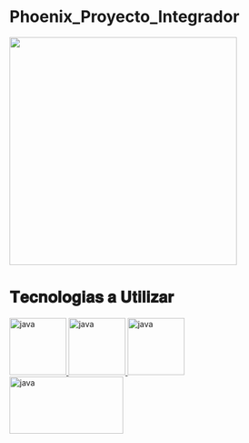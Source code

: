 # Phoenix_Proyecto_Integrador

<img src="https://media.giphy.com/media/yoGoJGSioqhkEqeVrE/giphy-downsized-large.gif" width="400" height="400" />

<h1> 𝐓𝐞𝐜𝐧𝐨𝐥𝐨𝐠𝐢𝐚𝐬 𝐚 𝐔𝐭𝐢𝐥𝐢𝐳𝐚𝐫 </h1>
 <a href="https://lenguajejs.com" target="_blank" rel="noreferrer">
            <img src="https://cdn.icon-icons.com/icons2/2107/PNG/512/file_type_js_official_icon_130509.png" alt="java" width="100" height="100"/>
        </a>
        <a href="https://nodejs.org/es" target="_blank" rel="noreferrer">
            <img src="https://cdn.icon-icons.com/icons2/2107/PNG/512/file_type_node_icon_130301.png" alt="java" width="100" height="100"/>
        </a>
         <a href="https://www.oracle.com/ar/database/what-is-json/" target="_blank" rel="noreferrer">
            <img src="https://cdn.icon-icons.com/icons2/2790/PNG/512/json_filetype_icon_177531.png" alt="java" width="100" height="100"/>
        </a>
        <a href="https://www.mysql.com/" target="_blank" rel="noreferrer">
            <img src="https://cdn.icon-icons.com/icons2/2699/PNG/512/mysql_official_logo_icon_169938.png" alt="java" width="200" height="100"/>
        </a>
       
        
        
